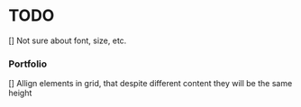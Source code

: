 # TODO 

[] Not sure about font, size, etc.

### Portfolio
[] Allign elements in grid, that despite different content they will be the same height